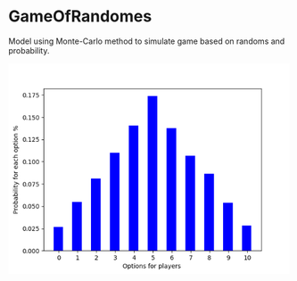 # GameOfRandomes
Model using Monte-Carlo method to simulate game  based on randoms and probability. 



![Plot Fig](https://github.com/ahmedkmadani/GameOfRandomes/blob/master/Screensshot/Figure_1.png)
